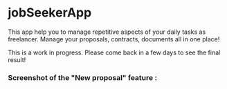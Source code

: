 # jobSeekerApp

This app help you to manage repetitive aspects of your daily tasks as freelancer.  Manage your proposals, contracts, documents all in one place!

This is a work in progress.  Please come back in a few days to see the final result!

### Screenshot of the "New proposal" feature : 
[Screenshot1]: https://github.com/codecoaster/FreelanceRails/raw/master/frontend/images/sample1.png "Proposal new"

